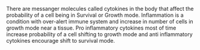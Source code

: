 There are messanger molecules called cytokines in the body that affect the probability of a cell being in Survival or Growth mode. Inflammation is a condition with over-alert immune system and increase in number of cells in growth mode near a tissue. Pro inflammatory cytokines most of time increase probability of a cell shifting to growth mode and anti inflammatory cytokines encourage shift to survival mode.